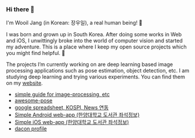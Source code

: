 ### Hi there 👋
I'm Wooil Jang (in Korean: 장우일), a real human being! :runner:

I was born and grown up in South Korea. After doing some works in Web and iOS, I unwittingly broke into the world of computer vision and started my adventure. This is a place where I keep my open source projects which you might find helpful. 🌱

The projects I’m currently working on are deep learning based image processing applications such as pose estimation, object detection, etc. I am studying deep learning and trying various experiments. You can find them on my [website](https://woo1.github.io/).

* [simple guide for image-processing, etc](https://github.com/woo1/simple_guide)
* [awesome-pose](https://github.com/woo1/awesome-pose)
* [google spreadsheet, KOSPI, News 연동](https://github.com/woo1/google-apps-script-example)
* [Simple Android web-app (한양대학교 도서관 좌석정보)](https://github.com/woo1/Hanyanglib-Android)
* [Simple iOS web-app (한양대학교 도서관 좌석정보)](https://github.com/woo1/Hanyanglib-ios)
* [dacon profile](https://dacon.io/myprofile/414612/home)
<!--
**woo1/woo1** is a ✨ _special_ ✨ repository because its `README.md` (this file) appears on your GitHub profile.

Here are some ideas to get you started:

- 🔭 I’m currently working on ...
- 🌱 I’m currently learning ...
- 👯 I’m looking to collaborate on ...
- 🤔 I’m looking for help with ...
- 💬 Ask me about ...
- 📫 How to reach me: ...
- 😄 Pronouns: ...
- ⚡ Fun fact: ...
-->

